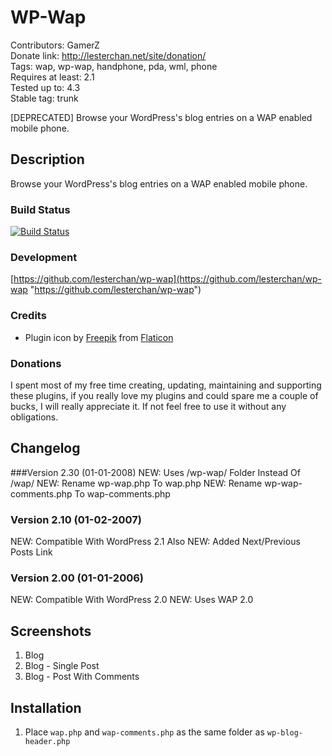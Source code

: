 # WP-Wap
Contributors: GamerZ  
Donate link: http://lesterchan.net/site/donation/  
Tags: wap, wp-wap, handphone, pda, wml, phone  
Requires at least: 2.1  
Tested up to: 4.3  
Stable tag: trunk  

[DEPRECATED] Browse your WordPress's blog entries on a WAP enabled mobile phone.

## Description
Browse your WordPress's blog entries on a WAP enabled mobile phone.

### Build Status
[![Build Status](https://travis-ci.org/lesterchan/wp-wap.svg?branch=master)](https://travis-ci.org/lesterchan/wp-wap)

### Development
[https://github.com/lesterchan/wp-wap](https://github.com/lesterchan/wp-wap "https://github.com/lesterchan/wp-wap")

### Credits
* Plugin icon by [Freepik](http://www.freepik.com) from [Flaticon](http://www.flaticon.com)

### Donations
I spent most of my free time creating, updating, maintaining and supporting these plugins, if you really love my plugins and could spare me a couple of bucks, I will really appreciate it. If not feel free to use it without any obligations.

## Changelog
###Version 2.30 (01-01-2008)
NEW: Uses /wp-wap/ Folder Instead Of /wap/
NEW: Rename wp-wap.php To wap.php
NEW: Rename wp-wap-comments.php To wap-comments.php

### Version 2.10 (01-02-2007)
NEW: Compatible With WordPress 2.1 Also
NEW: Added Next/Previous Posts Link

### Version 2.00 (01-01-2006)
NEW: Compatible With WordPress 2.0
NEW: Uses WAP 2.0

## Screenshots

1. Blog
2. Blog - Single Post
3. Blog - Post With Comments

## Installation
1. Place `wap.php` and `wap-comments.php` as the same folder as `wp-blog-header.php`
